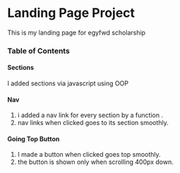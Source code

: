 # Landing Page Project
This is my landing page for egyfwd scholarship

### Table of Contents

#### Sections
I added sections via javascript using OOP

#### Nav
1. i added a nav link for every section by a function .
2. nav links when clicked goes to its section smoothly.

#### Going Top Button
1. I made a button when clicked goes top smoothly.
2. the button is shown only when scrolling 400px down.

